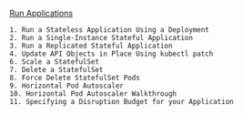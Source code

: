 
[Run Applications](https://kubernetes.io/docs/tasks/run-application/run-stateless-application-deployment/)

```
1. Run a Stateless Application Using a Deployment
2. Run a Single-Instance Stateful Application
3. Run a Replicated Stateful Application
4. Update API Objects in Place Using kubectl patch
6. Scale a StatefulSet
7. Delete a StatefulSet
8. Force Delete StatefulSet Pods
9. Horizontal Pod Autoscaler
10. Horizontal Pod Autoscaler Walkthrough
11. Specifying a Disruption Budget for your Application
```
